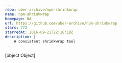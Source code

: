 ```yaml
---
repo: uber-archive/npm-shrinkwrap
name: npm-shrinkwrap
homepage: NA
url: https://github.com/uber-archive/npm-shrinkwrap
stars: 772
starredAt: 2016-09-21T22:18:19Z
description: |-
    A consistent shrinkwrap tool
---
```


[object Object]
